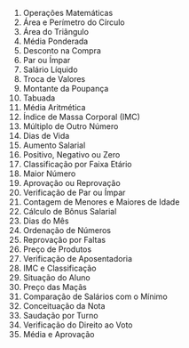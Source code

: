 1. Operações Matemáticas
2. Área e Perímetro do Círculo
3. Área do Triângulo
4. Média Ponderada
5. Desconto na Compra
6. Par ou Ímpar
7. Salário Líquido
8. Troca de Valores
9. Montante da Poupança
10. Tabuada
11. Média Aritmética
12. Índice de Massa Corporal (IMC)
13. Múltiplo de Outro Número
14. Dias de Vida
15. Aumento Salarial
16. Positivo, Negativo ou Zero
17. Classificação por Faixa Etário
18. Maior Número
19. Aprovação ou Reprovação
20. Verificação de Par ou Ímpar
21. Contagem de Menores e Maiores de Idade
22. Cálculo de Bônus Salarial
23. Dias do Mês
24. Ordenação de Números
25. Reprovação por Faltas
26. Preço de Produtos
27. Verificação de Aposentadoria
28. IMC e Classificação
29. Situação do Aluno
30. Preço das Maçãs
31. Comparação de Salários com o Mínimo
32. Conceituação da Nota
33. Saudação por Turno
34. Verificação do Direito ao Voto
35. Média e Aprovação
